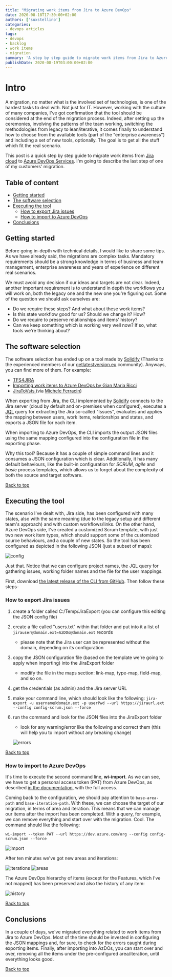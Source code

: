 ```yaml
---
title: "Migrating work items from Jira to Azure DevOps"
date: 2020-08-18T17:30:00+02:00
authors: ['suxstellino']
categories:
- devops articles
tags:
- devops
- backlog
- work items
- migration
summary: 'A step by step guide to migrate work items from Jira to Azure DevOps'
publishDate: 2020-08-19T03:00:00+02:00
---
```


# Intro

A migration, no matter what is the involved set of technologies, is one of the hardest tasks to deal with. Not just for IT. However, working with the culture of many companies, I've got confirmation that the tool should be considered at the end of the migration process. Indeed, after setting up the ceremonies, involving the patterns of the team working, switching the methodologies from legacy to lean/iterative, it comes finally to understand how to choose from the available tools  (part of the "enterprise awareness") and including a set of new tools, optionally. The goal is to get all the stuff which fit the real scenario.

This post is a quick step by step guide to migrate work items from [Jira cloud](https://www.atlassian.com/software/jira) to [Azure DevOps Services](https://azure.microsoft.com/it-it/services/devops/). I'm going to describe the last step of one of my customers' migration.

## Table of content

- [Getting started](#Getting-started)
- [The software selection](#The-software-selection)
- [Executing the tool](#Executing-the-tool)
  - [How to export Jira issues](#How-to-export-Jira-issues)
  - [How to import to Azure DevOps](#How-to-import-to-Azure-DevOps)
- [Conclusions](#Conclusions)

## Getting started

Before going in-depth with technical details, I would like to share some tips. As we have already said, the migrations are complex tasks. Mandatory requirements should be a strong knowledge in terms of business and team management, enterprise awareness and years of experience on different real scenarios.

We must avoid any decision if our ideas and targets are not clear. Indeed, another important requirement is to understand in depth the workflows you will work on, both the legacy one and the new one you're figuring out. Some of the question we should ask ourselves are:

- Do we require these steps? And what about these work items?
- Is this state workflow good for us? Should we change it? How?
- Do we require to preserve relationships and items' history?
- Can we keep something which is working very well now? If so, what tools we're thinking about?

## The software selection

The software selection has ended up on a tool made by [Solidify](https://solidify.se/) (Thanks to the experienced members of our [getlatestversion.eu](https://www.getlatestversion.eu/) community). Anyways, you can find more of them. For example:

- [TFS4JIRA](https://ilclubdellesei.blog/2018/05/21/import-from-jira-to-vsts-in-5-steps/)
- [Importing work items to Azure DevOps by Gian Maria Ricci](http://www.codewrecks.com/blog/index.php/2019/01/19/import-work-item-from-external-system-to-azure-devops/)
- [JiraToVsts ](https://ilclubdellesei.blog/2018/05/21/import-from-jira-to-vsts-in-5-steps/) (via [Michele Ferracin](https://www.getlatestversion.eu/it/authors/phenix/))

When exporting from Jira, the CLI implemented by [Solidify](https://solidify.se/) connects to the Jira server (cloud by default and on-premises when configured), executes a [JQL](https://www.atlassian.com/software/jira/guides/expand-jira/jql) query for extracting the Jira so-called "Issues", evaluates and applies the mapping between users, work items, relationships and states, and exports a JSON file for each item.

When importing to Azure DevOps, the CLI imports the output JSON files using the same mapping configured into the configuration file in the exporting phase.

Why this tool? Because it has a couple of simple command lines and it consumes a JSON configuration which is clear. Additionally, it has many default behaviours, like the built-in configuration for _SCRUM_, _agile_ and _basic_ process templates, which allows us to forget about the complexity of both the source and target software.

[Back to top](#Intro)

## Executing the tool

The scenario I've dealt with, Jira side, has been configured with many states, also with the same meaning (due to the legacy setup and different team's approach) and with custom workflows/links. On the other hand, Azure DevOps side, I've created a customized Scrum template, with just two new work item types, which should support some of the customized source behaviours, and a couple of new states. So the tool has been configured as depicted in the following JSON (just a subset of maps):

![config](./01-config.png)

Just that. Notice that we can configure project names, the JQL query for gathering issues, working folder names and the file for the user mappings.

First, download [the latest release of the CLI from GitHub](https://github.com/solidify/jira-azuredevops-migrator/releases). Then follow these steps-

### How to export Jira issues

1. create a folder called C:/Temp/JiraExport (you can configure this editing the JSON config file)
1. create a file called "users.txt" within that folder and put into it a list of `jirauser@domain.ext=AzDOs@domain.ext` records
    - please note that the Jira user can be represented without the domain, depending on its configuration
1. copy the JSON configuration file (based on the template we're going to apply when importing) into the JiraExport folder
    - modify the file in the maps section: link-map, type-map, field-map, and so on. 
1. get the credentials (as admin) and the Jira server URL
1. make your command line, which should look like the following:
   `jira-export -u username@domain.ext -p userPwd --url https://jiraurl.ext --config config-scrum.json --force`
1. run the command and look for the JSON files into the JiraExport folder
    - look for any warning/error like the following and correct them (this will help you to import without any breaking change)
   
    ![errors](./02-errors.png)

[Back to top](#Intro)

### How to import to Azure DevOps

It's time to execute the second command line, **wi-import**. As we can see, we have to get a personal access token (PAT) from Azure DevOps, as described [in the documentation](https://docs.microsoft.com/en-us/azure/devops/organizations/accounts/use-personal-access-tokens-to-authenticate?view=azure-devops&tabs=preview-page), with the full access.

Coming back to the configuration, we should pay attention to `base-area-path` and `base-iteration-path`. With these, we can choose the target of our migration, in terms of area and iteration. This means that we can manage our items after the import has been completed. With a query, for example, we can remove everything and start over with the migration. Cool. The command should like the following:

`wi-import --token PAT --url https://dev.azure.com/org --config config-scrum.json --force`

![import](./03-import.png)

After ten minutes we've got new areas and iterations:

![iterations](./04-iterations.png)  ![areas](./05-areas.png)

The Azure DevOps hierarchy of items (except for the Features, which I've not mapped) has been preserved and also the history of any item:

![history](./06-history.png)

[Back to top](#Intro)

## Conclusions

In a couple of days, we've migrated everything related to work items from Jira to Azure DevOps. Most of the time should be invested in configuring the JSON mappings and, for sure, to check for the errors caught during exporting items. Finally, after importing into AzDOs, you can start over and over, removing all the items under the pre-configured area/iteration, until everything looks good.

[Back to top](#Intro) 